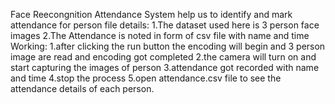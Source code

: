 Face Reecongnition Attendance System help us to identify and mark attendance for person
file details:
1.The dataset used here is 3 person face images
2.The Attendance is noted in form of csv file with name and time
Working:
1.after clicking the run button the encoding will begin and 3 person image are read and encoding got completed
2.the camera will turn on and start capturing the images of person
3.attendance got recorded with name and time
4.stop the process
5.open attendance.csv file to see the attendance details of each person.

